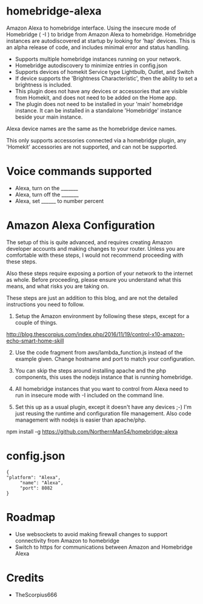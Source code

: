 # homebridge-alexa

Amazon Alexa to homebridge interface.   Using the insecure mode of Homebridge ( -I )
to bridge from Amazon Alexa to homebridge.  Homebridge instances are autodiscovered
at startup by looking for 'hap' devices.   This is an alpha release of code, and
includes minimal error and status handling.  

* Supports multiple homebridge instances running on your network.
* Homebridge autodiscovery to minimize entries in config.json
* Supports devices of homekit Service type Lightbulb, Outlet, and Switch
* If device supports the 'Brightness Characteristic', then the ability to set a
brightness is included.
* This plugin does not have any devices or accessories that are visible from Homekit,
and does not need to be added on the Home app.
* The plugin does not need to be installed in your 'main' homebridge instance.  It
can be installed in a standalone 'Homebridge' instance beside your main instance.

Alexa device names are the same as the homebridge device names.

This only supports  accessories connected via a homebridge plugin, any 'Homekit'
accessories are not supported, and can not be supported.

# Voice commands supported

* Alexa, turn on the _______
* Alexa, turn off the _______
* Alexa, set ______ to number percent

# Amazon Alexa Configuration

The setup of this is quite advanced, and requires creating Amazon developer accounts
and making changes to your router.  Unless you are comfortable with these steps,
I would not recommend proceeding with these steps.

Also these steps require exposing a portion of your network to the internet
as whole. Before proceeding, please ensure you understand what this means, and what
risks you are taking on.

These steps are just an addition to this blog, and are not the detailed instructions
you need to follow.

1. Setup the Amazon environment by following these steps, except for a couple of things.

http://blog.thescorpius.com/index.php/2016/11/19/control-x10-amazon-echo-smart-home-skill

2. Use the code fragment from aws/lambda_function.js instead of the example given.
Change hostname and port to match your configuration.

3. You can skip the steps around installing apache and the php components, this uses
the nodejs instance that is running homebridge.

4. All homebridge instances that you want to control from Alexa need to run in insecure
mode with -I included on the command line.

5. Set this up as a usual plugin, except it doesn't have any devices ;-)  I'm just
reusing the runtime and configuration file management. Also code management with nodejs
is easier than apache/php.

npm install -g https://github.com/NorthernMan54/homebridge-alexa

# config.json

```
{
"platform": "Alexa",
     "name": "Alexa",
     "port": 8082
}
```

# Roadmap

* Use websockets to avoid making firewall changes to support connectivity from Amazon
to homebridge
* Switch to https for communications between Amazon and Homebridge Alexa

# Credits
* TheScorpius666

